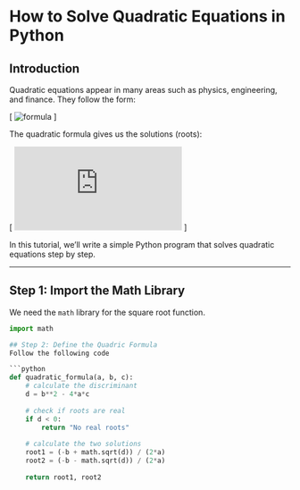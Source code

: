 # How to Solve Quadratic Equations in Python

## Introduction  
Quadratic equations appear in many areas such as physics, engineering, and finance. They follow the form:  

\[
![formula](https://latex.codecogs.com/svg.latex?ax^2+%2B+bx+%2B+c%3D0)
\]  

The quadratic formula gives us the solutions (roots):  

\[
![formula](https://latex.codecogs.com/svg.latex?x%20%3D%20%5Cfrac%7B-b%20%5Cpm%20%5Csqrt%7Bb%5E2-4ac%7D%7D%7B2a%7D)
\]  

In this tutorial, we’ll write a simple Python program that solves quadratic equations step by step.

---

## Step 1: Import the Math Library  
We need the `math` library for the square root function.  

```python
import math

## Step 2: Define the Quadric Formula
Follow the following code

```python
def quadratic_formula(a, b, c):
    # calculate the discriminant
    d = b**2 - 4*a*c
    
    # check if roots are real
    if d < 0:
        return "No real roots"
    
    # calculate the two solutions
    root1 = (-b + math.sqrt(d)) / (2*a)
    root2 = (-b - math.sqrt(d)) / (2*a)
    
    return root1, root2
